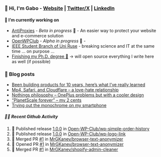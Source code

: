 ### 👋 Hi, I'm Gabo - [Website](https://gkanev.com) | [Twitter/X](https://twitter.com/mrgkanev) | [LinkedIn](https://www.linkedin.com/in/mrgkanev)

#### 🔭 I’m currently working on
- [AntiProxies](https://antiproxies.com/) - *Beta in progress* 🚀 -  An easier way to protect your website and e-commerce solution
- [OpenWPClub](https://openwpclub.com/) - *Alpha in progress* 🚀 - 
- [IEEE Student Branch of Uni Ruse](https://github.com/IEEE-Student-Branch-of-Uni-Ruse) - breaking science and IT at the same time ... on purpose ...
- [Finishing my Ph.D. degree 🤔](https://scholar.google.com/citations?user=En7GPEsAAAAJ&hl=en) -> will open source everything I write here as well (if possible)

### 📖 Blog posts
<!-- BLOG-POST-LIST:START -->
- [Been building products for 10 years, here’s what I’ve really learned](https://gkanev.com/posts/been-building-products-for-10-years-heres-what-ive-really-learned/)
- [Mp4, Safari, and Cloudflare – a love-hate relationship](https://gkanev.com/posts/mp4-safari-and-cloudflare-a-love-hate-relationship/)
- [Nothings philosophy – OnePlus problems but with a cooler design](https://gkanev.com/posts/nothings-philosophy-oneplus-problems-but-with-a-cooler-design/)
- [“PlanetScale forever” – my 2 cents](https://gkanev.com/posts/planetscale-forever-my-2-cents/)
- [Trying out the monochrome on my smartphone](https://gkanev.com/posts/trying-out-the-monochrome-on-my-smartphone/)
<!-- BLOG-POST-LIST:END -->

##### 🧑‍💻 Recent Github Activity

<!--START_SECTION:activity-->
1. 🚀 Published release [1.0.0](https://github.com/Open-WP-Club/wp-simple-order-history/releases/tag/1.0.0) in [Open-WP-Club/wp-simple-order-history](https://github.com/Open-WP-Club/wp-simple-order-history)
2. 🚀 Published release [1.0.0](https://github.com/Open-WP-Club/wp-logo-link/releases/tag/1.0.0) in [Open-WP-Club/wp-logo-link](https://github.com/Open-WP-Club/wp-logo-link)
3. 🎉 Merged PR [#1](https://github.com/MrGKanev/browser-text-anonymizer/pull/1) in [MrGKanev/browser-text-anonymizer](https://github.com/MrGKanev/browser-text-anonymizer)
4. 💪 Opened PR [#1](https://github.com/MrGKanev/browser-text-anonymizer/pull/1) in [MrGKanev/browser-text-anonymizer](https://github.com/MrGKanev/browser-text-anonymizer)
5. 🎉 Merged PR [#1](https://github.com/MrGKanev/shopify-admin-cleaner/pull/1) in [MrGKanev/shopify-admin-cleaner](https://github.com/MrGKanev/shopify-admin-cleaner)
<!--END_SECTION:activity-->
